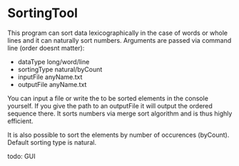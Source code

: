# SortingTool
This program can sort data lexicographically in the case of words or whole lines and it can naturally sort numbers.
Arguments are passed via command line (order doesnt matter):
- dataType long/word/line
- sortingType natural/byCount
- inputFile anyName.txt
- outputFile anyName.txt

You can input a file or write the to be sorted elements in the console yourself.
If you give the path to an outputFile it will output the ordered sequence there.
It sorts numbers via merge sort algorithm and is thus highly efficient.

It is also possible to sort the elements by number of occurences (byCount).
Default sorting type is natural.

todo: GUI
